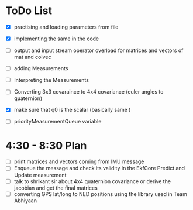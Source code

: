# ToDo List

- [x] practising and loading parameters from file
- [x] implementing the same in the code
- [ ] output and input stream operator overload for matrices and vectors of mat and colvec
- [ ] adding Measurements
- [ ] Interpreting the Measurements
- [ ] Converting 3x3 covaraince to 4x4 covariance (euler angles to quaternion)
- [x] make sure that q0 is the scalar (basically same )
- [ ] priorityMeasurementQueue variable


# 4:30 - 8:30 Plan
- [ ] print matrices and vectors coming from IMU message
- [ ] Enqueue the message and check its validity in the EkfCore Predict and Update measurement
- [ ] talk to shrikant sir about 4x4 quaternion covariance or derive the jacobian and get the final matrices
- [ ] converting GPS lat/long to NED positions using the library used in Team Abhiyaan
